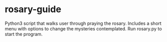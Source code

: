 # rosary-guide
Python3 script that walks user through praying the rosary. Includes a short menu with options to change the mysteries contemplated.
Run rosary.py to start the program.
